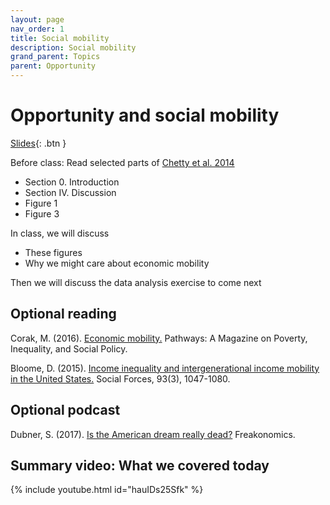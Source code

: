 ```yaml
---
layout: page
nav_order: 1
title: Social mobility
description: Social mobility
grand_parent: Topics
parent: Opportunity
---
```


# Opportunity and social mobility

[Slides](../../assets/slides/opportunity.pdf){: .btn }

Before class: Read selected parts of [Chetty et al. 2014](https://eml.berkeley.edu/~saez/chettyetalAERPP2014.pdf)

* Section 0. Introduction
* Section IV. Discussion
* Figure 1
* Figure 3

In class, we will discuss

* These figures
* Why we might care about economic mobility

Then we will discuss the data analysis exercise to come next

## Optional reading

Corak, M. (2016). [Economic mobility.](https://inequality.stanford.edu/sites/default/files/Pathways-SOTU-2016-Economic-Mobility-3.pdf) Pathways: A Magazine on Poverty, Inequality, and Social Policy.

Bloome, D. (2015). [Income inequality and intergenerational income mobility in the United States.](https://doi.org/10.1093/sf/sou092) Social Forces, 93(3), 1047-1080.

## Optional podcast

Dubner, S. (2017). [Is the American dream really dead?](https://freakonomics.com/podcast/is-the-american-dream-really-dead/) Freakonomics.

## Summary video: What we covered today

{% include youtube.html id="hauIDs25Sfk" %}